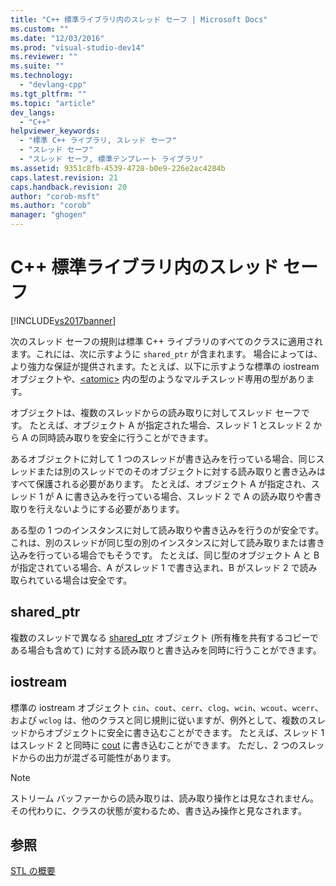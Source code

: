 ```yaml
---
title: "C++ 標準ライブラリ内のスレッド セーフ | Microsoft Docs"
ms.custom: ""
ms.date: "12/03/2016"
ms.prod: "visual-studio-dev14"
ms.reviewer: ""
ms.suite: ""
ms.technology: 
  - "devlang-cpp"
ms.tgt_pltfrm: ""
ms.topic: "article"
dev_langs: 
  - "C++"
helpviewer_keywords: 
  - "標準 C++ ライブラリ, スレッド セーフ"
  - "スレッド セーフ"
  - "スレッド セーフ, 標準テンプレート ライブラリ"
ms.assetid: 9351c8fb-4539-4728-b0e9-226e2ac4284b
caps.latest.revision: 21
caps.handback.revision: 20
author: "corob-msft"
ms.author: "corob"
manager: "ghogen"
---
```

# C++ 標準ライブラリ内のスレッド セーフ
[!INCLUDE[vs2017banner](../assembler/inline/includes/vs2017banner.md)]

次のスレッド セーフの規則は標準 C\+\+ ライブラリのすべてのクラスに適用されます。これには、次に示すように `shared_ptr` が含まれます。  場合によっては、より強力な保証が提供されます。たとえば、以下に示すような標準の iostream オブジェクトや、[\<atomic\>](../standard-library/atomic.md) 内の型のようなマルチスレッド専用の型があります。  
  
 オブジェクトは、複数のスレッドからの読み取りに対してスレッド セーフです。  たとえば、オブジェクト A が指定された場合、スレッド 1 とスレッド 2 から A の同時読み取りを安全に行うことができます。  
  
 あるオブジェクトに対して 1 つのスレッドが書き込みを行っている場合、同じスレッドまたは別のスレッドでのそのオブジェクトに対する読み取りと書き込みはすべて保護される必要があります。  たとえば、オブジェクト A が指定され、スレッド 1 が A に書き込みを行っている場合、スレッド 2 で A の読み取りや書き取りを行えないようにする必要があります。  
  
 ある型の 1 つのインスタンスに対して読み取りや書き込みを行うのが安全です。これは、別のスレッドが同じ型の別のインスタンスに対して読み取りまたは書き込みを行っている場合でもそうです。  たとえば、同じ型のオブジェクト A と B が指定されている場合、A がスレッド 1 で書き込まれ、B がスレッド 2 で読み取られている場合は安全です。  
  
## shared\_ptr  
 複数のスレッドで異なる [shared\_ptr](../standard-library/shared-ptr-class.md) オブジェクト \(所有権を共有するコピーである場合も含めて\) に対する読み取りと書き込みを同時に行うことができます。  
  
## iostream  
 標準の iostream オブジェクト `cin`、`cout`、`cerr`、`clog`、`wcin`、`wcout`、`wcerr`、および `wclog` は、他のクラスと同じ規則に従いますが、例外として、複数のスレッドからオブジェクトに安全に書き込むことができます。  たとえば、スレッド 1 はスレッド 2 と同時に [cout](../Topic/cout.md) に書き込むことができます。  ただし、2 つのスレッドからの出力が混ざる可能性があります。  
  
> [!NOTE]
>  ストリーム バッファーからの読み取りは、読み取り操作とは見なされません。  その代わりに、クラスの状態が変わるため、書き込み操作と見なされます。  
  
## 参照  
 [STL の概要](../standard-library/cpp-standard-library-overview.md)